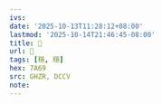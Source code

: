 ```yaml
---
ivs:
date: '2025-10-13T11:28:12+08:00'
lastmod: '2025-10-14T21:46:45-08:00'
title: 󰛾
url: 󰛾
tags: [穩, 穩]
hex: 7A69
src: GHZR, DCCV
note:
---
```

